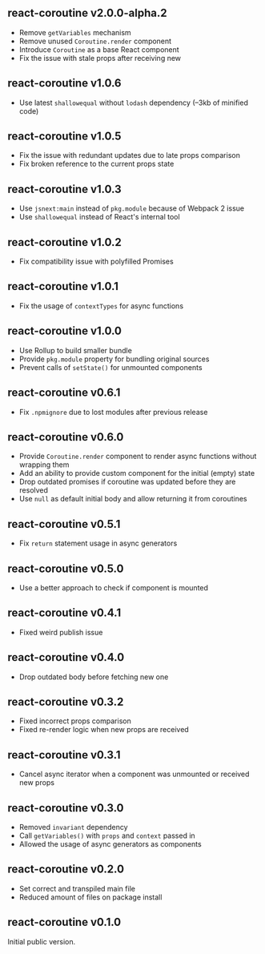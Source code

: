 ## react-coroutine v2.0.0-alpha.2

 * Remove `getVariables` mechanism
 * Remove unused `Coroutine.render` component
 * Introduce `Coroutine` as a base React component
 * Fix the issue with stale props after receiving new

## react-coroutine v1.0.6

 * Use latest `shallowequal` without `lodash` dependency (–3kb of minified code)

## react-coroutine v1.0.5

 * Fix the issue with redundant updates due to late props comparison
 * Fix broken reference to the current props state

## react-coroutine v1.0.3

 * Use `jsnext:main` instead of `pkg.module` because of Webpack 2 issue
 * Use `shallowequal` instead of React's internal tool

## react-coroutine v1.0.2

 * Fix compatibility issue with polyfilled Promises

## react-coroutine v1.0.1

 * Fix the usage of `contextTypes` for async functions

## react-coroutine v1.0.0

 * Use Rollup to build smaller bundle
 * Provide `pkg.module` property for bundling original sources
 * Prevent calls of `setState()` for unmounted components

## react-coroutine v0.6.1

 * Fix `.npmignore` due to lost modules after previous release

## react-coroutine v0.6.0

 * Provide `Coroutine.render` component to render async functions without wrapping them
 * Add an ability to provide custom component for the initial (empty) state
 * Drop outdated promises if coroutine was updated before they are resolved
 * Use `null` as default initial body and allow returning it from coroutines

## react-coroutine v0.5.1

 * Fix `return` statement usage in async generators

## react-coroutine v0.5.0

 * Use a better approach to check if component is mounted

## react-coroutine v0.4.1

 * Fixed weird publish issue

## react-coroutine v0.4.0

 * Drop outdated body before fetching new one

## react-coroutine v0.3.2

 * Fixed incorrect props comparison
 * Fixed re-render logic when new props are received

## react-coroutine v0.3.1

 * Cancel async iterator when a component was unmounted or received new props

## react-coroutine v0.3.0

 * Removed `invariant` dependency
 * Call `getVariables()` with `props` and `context` passed in
 * Allowed the usage of async generators as components

## react-coroutine v0.2.0

 * Set correct and transpiled main file
 * Reduced amount of files on package install

## react-coroutine v0.1.0

Initial public version.
